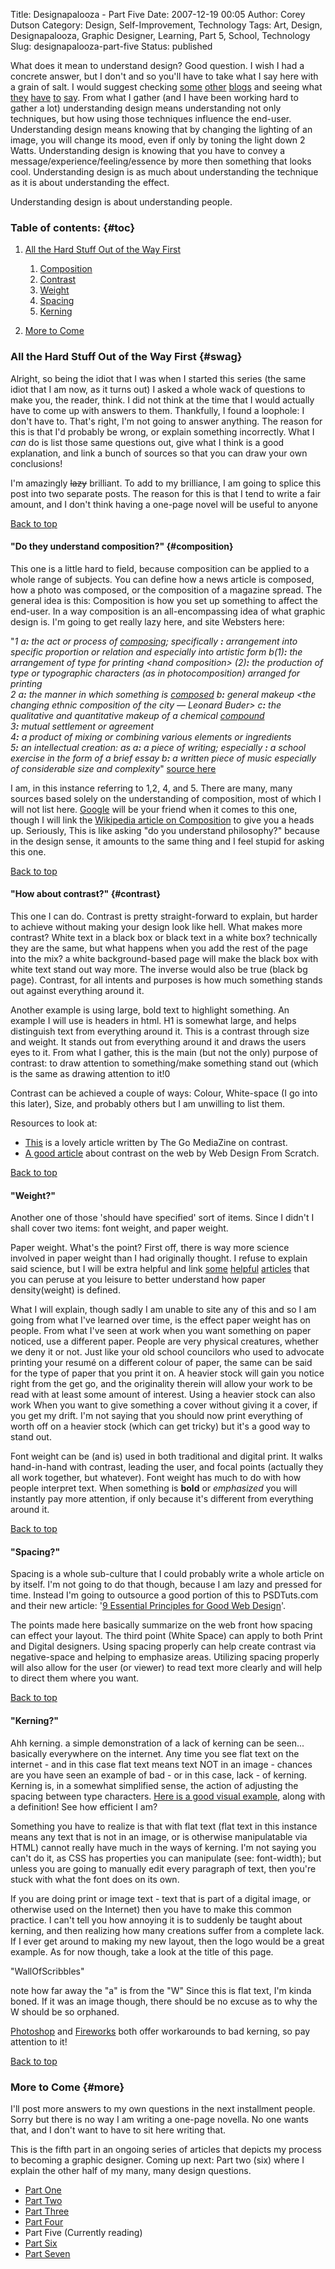Title: Designapalooza - Part Five
Date: 2007-12-19 00:05
Author: Corey Dutson
Category: Design, Self-Improvement, Technology
Tags: Art, Design, Designapalooza, Graphic Designer, Learning, Part 5, School, Technology
Slug: designapalooza-part-five
Status: published

What does it mean to understand design? Good question. I wish I had a
concrete answer, but I don't and so you'll have to take what I say here
with a grain of salt. I would suggest checking
[some](http://www.graphicdesignblog.co.uk/ "Graphic design blog")
[other](http://blogs.graphicdesignforum.com/ "Graphic Design Forum Blogs")
[blogs](http://www.hellyeahdude.com/ "Hell Yeah Dude!") and seeing what
[they](http://www.younggogetter.com/ "Young Go Getter")
[have](http://www.subtraction.com/ "Subtraction")
[to](http://ilovetypography.com/ "I Love Typography")
[say](http://www.smashingmagazine.com/ "Smashing Magazine"). From what I
gather (and I have been working hard to gather a lot) understanding
design means understanding not only techniques, but how using those
techniques influence the end-user. Understanding design means knowing
that by changing the lighting of an image, you will change its mood,
even if only by toning the light down 2 Watts. Understanding design is
knowing that you have to convey a message/experience/feeling/essence by
more then something that looks cool. Understanding design is as much
about understanding the technique as it is about understanding the
effect.

Understanding design is about understanding people.

### Table of contents: {#toc}

1.  [All the Hard Stuff Out of the Way First](#swag)
    1.  [Composition](#composition)
    2.  [Contrast](#contrast)
    3.  [Weight](#weight)
    4.  [Spacing](#spacing)
    5.  [Kerning](#kerning)

2.  [More to Come](#more)

### All the Hard Stuff Out of the Way First {#swag}

Alright, so being the idiot that I was when I started this series (the
same idiot that I am now, as it turns out) I asked a whole wack of
questions to make you, the reader, think. I did not think at the time
that I would actually have to come up with answers to them. Thankfully,
I found a loophole: I don't have to. That's right, I'm not going to
answer anything. The reason for this is that I'd probably be wrong, or
explain something incorrectly. What I *can* do is list those same
questions out, give what I think is a good explanation, and link a bunch
of sources so that you can draw your own conclusions!

I'm amazingly <span style="text-decoration: line-through;">lazy</span>
brilliant. To add to my brilliance, I am going to splice this post into
two separate posts. The reason for this is that I tend to write a fair
amount, and I don't think having a one-page novel will be useful to
anyone

[Back to top](#toc)

#### "Do they understand composition?" {#composition}

This one is a little hard to field, because composition can be applied
to a whole range of subjects. You can define how a news article is
composed, how a photo was composed, or the composition of a magazine
spread. The general idea is this: Composition is how you set up
something to affect the end-user. In a way composition is an
all-encompassing idea of what graphic design is. I'm going to get really
lazy here, and site Websters here:

"<span class="sense_break">*<span class="sense_label start">1
a</span><span class="sense_content">**:** the act or process of
[composing](http://www.m-w.com/dictionary/composing);
*specifically*</span> <span class="sense_content">**:** arrangement into
specific proportion or relation and especially into artistic form</span>
<span class="sense_label">b</span><span><span
class="sense_label subsense">(1)</span></span><span
class="sense_content">**:** the arrangement of type for printing <span
class="vi">&lt;hand *composition*&gt;</span></span> <span><span
class="sense_label subsense">(2)</span></span><span
class="sense_content">**:** the production of type or typographic
characters (as in photocomposition) arranged for printing  
</span>*<span class="sense_break">*<span class="sense_label start">2
a</span><span class="sense_content">**:** the manner in which something
is [composed](http://www.m-w.com/dictionary/composed)</span> <span
class="sense_label">b</span><span class="sense_content">**:** general
makeup <span class="vi">&lt;the changing ethnic *composition* of the
city — Leonard Buder&gt;</span></span> <span
class="sense_label">c</span><span class="sense_content">**:** the
qualitative and quantitative makeup of a chemical
[compound](http://www.m-w.com/dictionary/compound)</span>*<span
class="sense_break">*<span class="sense_label start">  
3</span><span class="sense_content">**:** mutual settlement or
agreement</span>*<span class="sense_break">*<span
class="sense_label start">  
4</span><span class="sense_content">**:** a product of mixing or
combining various elements or ingredients</span>*<span
class="sense_break">*<span class="sense_label start">  
5</span><span class="sense_content">**:** an intellectual creation:
as</span> <span class="sense_label">a</span><span
class="sense_content">**:** a piece of writing; *especially*</span>
<span class="sense_content">**:** a school exercise in the form of a
brief essay</span> <span class="sense_label">b</span>*<span
class="sense_content">***:** a written piece of music especially of
considerable size and
complexity*"</span></span></span></span></span></span> [source
here](http://www.m-w.com/dictionary/composition "Websters Dictionary")

I am, in this instance referring to 1,2, 4, and 5. There are many, many
sources based solely on the understanding of composition, most of which
I will not list here. [Google](http://www.google.com "Google") will be
your friend when it comes to this one, though I will link the [Wikipedia
article on
Composition](http://en.wikipedia.org/wiki/Composition_(visual_arts) "Wikipedia")
to give you a heads up. Seriously, This is like asking "do you
understand philosophy?" because in the design sense, it amounts to the
same thing and I feel stupid for asking this one.

[Back to top](#toc)

#### "How about contrast?" {#contrast}

This one I can do. Contrast is pretty straight-forward to explain, but
harder to achieve without making your design look like hell. What makes
more contrast? White text in a black box or black text in a white box?
technically they are the same, but what happens when you add the rest of
the page into the mix? a white background-based page will make the black
box with white text stand out way more. The inverse would also be true
(black bg page). Contrast, for all intents and purposes is how much
something stands out against everything around it.

Another example is using large, bold text to highlight something. An
example I will use is headers in html. H1 is somewhat large, and helps
distinguish text from everything around it. This is a contrast through
size and weight. It stands out from everything around it and draws the
users eyes to it. From what I gather, this is the main (but not the
only) purpose of contrast: to draw attention to something/make something
stand out (which is the same as drawing attention to it!0

Contrast can be achieved a couple of ways: Colour, White-space (I go
into this later), Size, and probably others but I am unwilling to list
them.

Resources to look at:

-   [This](http://www.gomediazine.com/design-tip/rule-three-contrast-contrast-contrast/ "The Go MediaZine: Contrast")
    is a lovely article written by The Go MediaZine on contrast.
-   [A good
    article](http://www.webdesignfromscratch.com/contrast.cfm "Web Design From Scratch: Contrast")
    about contrast on the web by Web Design From Scratch.

[Back to top](#toc)  


#### "Weight?"

Another one of those 'should have specified' sort of items. Since I
didn't I shall cover two items: font weight, and paper weight.

Paper weight. What's the point? First off, there is way more science
involved in paper weight than I had originally thought. I refuse to
explain said science, but I will be extra helpful and link
[some](http://www.paper-paper.com/weight.html "Paper-paper")
[helpful](http://en.wikipedia.org/wiki/Paper_size "Wikipedia")
[articles](http://en.wikipedia.org/wiki/Paper_density "Wikipedia") that
you can peruse at you leisure to better understand how paper
density(weight) is defined.

What I will explain, though sadly I am unable to site any of this and so
I am going from what I've learned over time, is the effect paper weight
has on people. From what I've seen at work when you want something on
paper noticed, use a different paper. People are very physical
creatures, whether we deny it or not. Just like your old school
councilors who used to advocate printing your resumé on a different
colour of paper, the same can be said for the type of paper that you
print it on. A heavier stock will gain you notice right from the get go,
and the originality therein will allow your work to be read with at
least some amount of interest. Using a heavier stock can also work When
you want to give something a cover without giving it a cover, if you get
my drift. I'm not saying that you should now print everything of worth
off on a heavier stock (which can get tricky) but it's a good way to
stand out.

Font weight can be (and is) used in both traditional and digital print.
It walks hand-in-hand with contrast, leading the user, and focal points
(actually they all work together, but whatever). Font weight has much to
do with how people interpret text. When something is **bold** or
*emphasized* you will instantly pay more attention, if only because it's
different from everything around it.

[Back to top](#toc)

#### "Spacing?"

Spacing is a whole sub-culture that I could probably write a whole
article on by itself. I'm not going to do that though, because I am lazy
and pressed for time. Instead I'm going to outsource a good portion of
this to PSDTuts.com and their new article: '[9 Essential Principles for
Good Web
Design](http://psdtuts.com/designing-tutorials/9-essential-principles-for-good-web-design/ "PSDTuts.com")'.

The points made here basically summarize on the web front how spacing
can effect your layout. The third point (White Space) can apply to both
Print and Digital designers. Using spacing properly can help create
contrast via negative-space and helping to emphasize areas. Utilizing
spacing properly will also allow for the user (or viewer) to read text
more clearly and will help to direct them where you want.[](#toc)

[Back to top](#toc)

#### "Kerning?"

Ahh kerning. a simple demonstration of a lack of kerning can be seen...
basically everywhere on the internet. Any time you see flat text on the
internet - and in this case flat text means text NOT in an image -
chances are you have seen an example of bad - or in this case, lack - of
kerning. Kerning is, in a somewhat simplified sense, the action of
adjusting the spacing between type characters. [Here is a good visual
example](http://www.webopedia.com/TERM/k/kerning.htm "What is kerning?"),
along with a definition! See how efficient I am?

Something you have to realize is that with flat text (flat text in this
instance means any text that is not in an image, or is otherwise
manipulatable via HTML) cannot really have much in the ways of kerning.
I'm not saying you can't do it, as CSS has properties you can manipulate
(see: font-width); but unless you are going to manually edit every
paragraph of text, then you're stuck with what the font does on its own.

If you are doing print or image text - text that is part of a digital
image, or otherwise used on the Internet) then you have to make this
common practice. I can't tell you how annoying it is to suddenly be
taught about kerning, and then realizing how many creations suffer from
a complete lack. If I ever get around to making my new layout, then the
logo would be a great example. As for now though, take a look at the
title of this page.

"WallOfScribbles"

note how far away the "a" is from the "W" Since this is flat text, I'm
kinda boned. If it was an image though, there should be no excuse as to
why the W should be so orphaned.

[Photoshop](http://www.lyzrdstomp.com/tutorial_kerning/ "Photoshop Kerning")
and
[Fireworks](http://www.communitymx.com/content/article.cfm?page=2&cid=63B17 "Fireworks and Illustrator Kerning")
both offer workarounds to bad kerning, so pay attention to it!

[Back to top](#toc)

### More to Come {#more}

I'll post more answers to my own questions in the next installment
people. Sorry but there is no way I am writing a one-page novella. No
one wants that, and I don't want to have to sit here writing that.

[](#toc)This is the fifth part in an ongoing series of articles that
depicts my process to becoming a graphic designer. Coming up next: Part
two (six) where I explain the other half of my many, many design
questions.

-   [Part
    One]({filename}designapalooza-part-one.md "Designapalooza - Part One")
-   [Part
    Two]({filename}designapalooza-part-two.md "Designapalooza - Part Two")
-   [Part
    Three]({filename}designapalooza-part-three.md "Designapalooza - Part Three")
-   [Part
    Four]({filename}designapalooza-part-four.md "Designapalooza - Part Four")
-   Part Five (Currently reading)
-   [Part
    Six]({filename}designapalooza-part-six.md "Designapalooza - Part Six")
-   [Part
    Seven]({filename}designapalooza-part-seven.md "Designapalooza - Part Seven")

